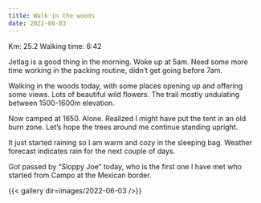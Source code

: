 ```yaml
---
title: Walk in the woods 
date: 2022-06-03
---
```


Km: 25.2
Walking time: 6:42

Jetlag is a good thing in the morning. Woke up at 5am. Need some more time working in the packing routine, didn’t get going before 7am. 

Walking in the woods today, with some places opening up and offering some views. Lots of beautiful wild flowers. The trail mostly undulating between 1500-1600m elevation. 

Now camped at 1650. Alone. Realized I might have put the tent in an old burn zone. Let’s hope the trees around me continue standing upright. 

It just started raining so I am warm and cozy in the sleeping bag. Weather forecast indicates rain for the next couple of days. 

Got passed by “Sloppy Joe” today, who is the first one I have met who started from Campo at the Mexican border. 


{{< gallery dir=images/2022-06-03 />}}